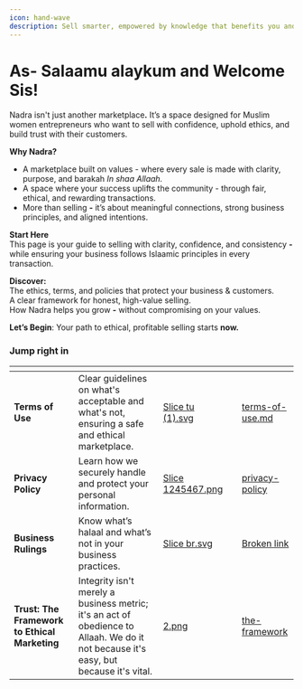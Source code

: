 ```yaml
---
icon: hand-wave
description: Sell smarter, empowered by knowledge that benefits you and your customers.
---
```


# As- Salaamu alaykum and Welcome Sis!

Nadra isn't just another marketplac&#x65;**.** It’s a space designed for Muslim women entrepreneurs who want to sell with confidence, uphold ethics, and build trust with their customers.

**Why Nadra?**

* A marketplace built on values - where every sale is made with clarity, purpose, and barakah _In shaa Allaah._
* A space where your success uplifts the community - through fair, ethical, and rewarding transactions.
* More than selling **-** it’s about meaningful connections, strong business principles, and aligned intentions.

&#x20;**Start Here**\
This page is your guide to selling with clarity, confidence, and consistency **-** while ensuring your business follows Islaamic principles in every transaction.

&#x20;**Discover:**\
The ethics, terms, and policies that protect your business & customers.\
&#x20;A clear framework for honest, high-value selling.\
&#x20;How Nadra helps you grow **-** without compromising on your values.

**Let’s Begin**: Your path to ethical, profitable selling starts **now.**

### Jump right in

<table data-view="cards"><thead><tr><th></th><th></th><th data-hidden data-card-cover data-type="files"></th><th data-hidden></th><th data-hidden data-card-target data-type="content-ref"></th></tr></thead><tbody><tr><td><strong>Terms of Use</strong></td><td>Clear guidelines on what's acceptable and what's not, ensuring a safe and ethical marketplace.</td><td><a href=".gitbook/assets/Slice tu (1).svg">Slice tu (1).svg</a></td><td></td><td><a href="nadra-policies/terms-of-use.md">terms-of-use.md</a></td></tr><tr><td><strong>Privacy Policy</strong></td><td>Learn how we securely handle and protect your personal information.</td><td><a href=".gitbook/assets/Slice 1245467.png">Slice 1245467.png</a></td><td></td><td><a href="nadra-policies/privacy-policy/">privacy-policy</a></td></tr><tr><td><strong>Business  Rulings</strong></td><td>Know what’s halaal and what’s not in your business practices.</td><td><a href=".gitbook/assets/Slice br.svg">Slice br.svg</a></td><td></td><td><a href="broken-reference">Broken link</a></td></tr><tr><td><strong>Trust: The Framework to Ethical Marketing</strong></td><td>Integrity isn't merely a business metric; it's an act of obedience to Allaah. We do it not because it's easy, but because it's vital.</td><td><a href=".gitbook/assets/2.png">2.png</a></td><td></td><td><a href="nadra-framework/the-framework/">the-framework</a></td></tr></tbody></table>

